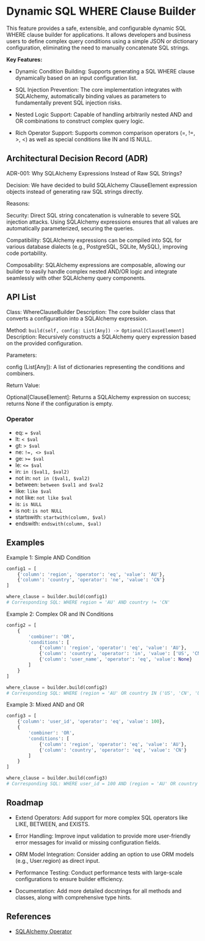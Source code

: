 # Dynamic SQL WHERE Clause Builder

This feature provides a safe, extensible, and configurable dynamic SQL WHERE clause builder for applications. It allows developers and business users to define complex query conditions using a simple JSON or dictionary configuration, eliminating the need to manually concatenate SQL strings.

**Key Features:**

- Dynamic Condition Building: Supports generating a SQL WHERE clause dynamically based on an input configuration list.

- SQL Injection Prevention: The core implementation integrates with SQLAlchemy, automatically binding values as parameters to fundamentally prevent SQL injection risks.

- Nested Logic Support: Capable of handling arbitrarily nested AND and OR combinations to construct complex query logic.

- Rich Operator Support: Supports common comparison operators (=, !=, >, <) as well as special conditions like IN and IS NULL.

## Architectural Decision Record (ADR)

ADR-001: Why SQLAlchemy Expressions Instead of Raw SQL Strings?

Decision: We have decided to build SQLAlchemy ClauseElement expression objects instead of generating raw SQL strings directly.

Reasons:

Security: Direct SQL string concatenation is vulnerable to severe SQL injection attacks. Using SQLAlchemy expressions ensures that all values are automatically parameterized, securing the queries.

Compatibility: SQLAlchemy expressions can be compiled into SQL for various database dialects (e.g., PostgreSQL, SQLite, MySQL), improving code portability.

Composability: SQLAlchemy expressions are composable, allowing our builder to easily handle complex nested AND/OR logic and integrate seamlessly with other SQLAlchemy query components.

## API List
Class: WhereClauseBuilder
Description: The core builder class that converts a configuration into a SQLAlchemy expression.

Method: `build(self, config: List[Any]) -> Optional[ClauseElement]`
Description: Recursively constructs a SQLAlchemy query expression based on the provided configuration.

Parameters:

config (List[Any]): A list of dictionaries representing the conditions and combiners.

Return Value:

Optional[ClauseElement]: Returns a SQLAlchemy expression on success; returns None if the configuration is empty.

### Operator

- eq: `= $val`
- lt: `< $val`
- gt: `> $val`
- ne: `!=, <> $val`
- ge: `>= $val`
- le: `<= $val`
- in: `in ($val1, $val2)`
- not in: `not in ($val1, $val2)`
- between: `between $val1 and $val2`
- like: `like $val`
- not like: `not like $val`
- is: `is NULL`
- is not: `is not NULL`
- startswith: `startwith(column, $val)`
- endswith:  `endswith(column, $val)`

## Examples
Example 1: Simple AND Condition

```python
config1 = [
    {'column': 'region', 'operator': 'eq', 'value': 'AU'},
    {'column': 'country', 'operator': 'ne', 'value': 'CN'}
]

where_clause = builder.build(config1)
# Corresponding SQL: WHERE region = 'AU' AND country != 'CN'
```

Example 2: Complex OR and IN Conditions

```python
config2 = [
    {
        'combiner': 'OR',
        'conditions': [
            {'column': 'region', 'operator': 'eq', 'value': 'AU'},
            {'column': 'country', 'operator': 'in', 'value': ['US', 'CN', 'UK']},
            {'column': 'user_name', 'operator': 'eq', 'value': None}
        ]
    }
]

where_clause = builder.build(config2)
# Corresponding SQL: WHERE (region = 'AU' OR country IN ('US', 'CN', 'UK') OR user_name IS NULL)
```

Example 3: Mixed AND and OR

```python
config3 = [
    {'column': 'user_id', 'operator': 'eq', 'value': 100},
    {
        'combiner': 'OR',
        'conditions': [
            {'column': 'region', 'operator': 'eq', 'value': 'AU'},
            {'column': 'country', 'operator': 'eq', 'value': 'CN'}
        ]
    }
]

where_clause = builder.build(config3)
# Corresponding SQL: WHERE user_id = 100 AND (region = 'AU' OR country = 'CN')
```

## Roadmap 
- Extend Operators: Add support for more complex SQL operators like LIKE, BETWEEN, and EXISTS.

- Error Handling: Improve input validation to provide more user-friendly error messages for invalid or missing configuration fields.

- ORM Model Integration: Consider adding an option to use ORM models (e.g., User.region) as direct input.

- Performance Testing: Conduct performance tests with large-scale configurations to ensure builder efficiency.

- Documentation: Add more detailed docstrings for all methods and classes, along with comprehensive type hints.

## References

- [SQLAlchemy Operator](https://docs.sqlalchemy.org/en/20/core/operators.html)